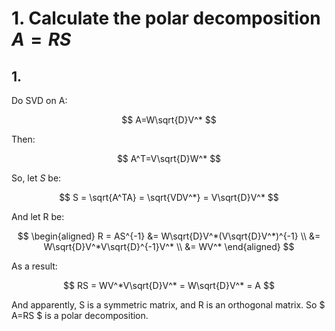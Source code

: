 # 1. Calculate the polar decomposition $A=RS$
[](https://en.wikipedia.org/wiki/Polar_decomposition)

## 1.
Do SVD on A: 

$$ A=W\sqrt{D}V^* $$

Then:

$$ A^T=V\sqrt{D}W^* $$

So, let $S$ be:

$$ S = \sqrt{A^TA} = \sqrt{VDV^*} = V\sqrt{D}V^* $$

And let R be:

$$ 
\begin{aligned}
R = AS^{-1} 
&= W\sqrt{D}V^*(V\sqrt{D}V^*)^{-1} \\
&= W\sqrt{D}V^*V\sqrt{D}^{-1}V^* \\
&= WV^*
\end{aligned}
$$

As a result:

$$
RS = WV^*V\sqrt{D}V^* = W\sqrt{D}V^* = A
$$

And apparently, S is a symmetric matrix, and R is an orthogonal matrix. So $ A=RS $ is a polar decomposition.